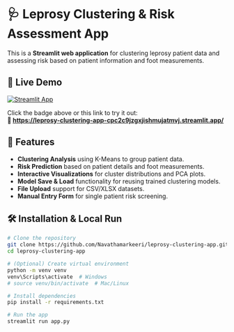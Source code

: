 # 🩺 Leprosy Clustering & Risk Assessment App

This is a **Streamlit web application** for clustering leprosy patient data and assessing risk based on patient information and foot measurements.

## 🚀 Live Demo
[![Streamlit App](https://img.shields.io/badge/Launch-Streamlit%20App-brightgreen?logo=streamlit)](https://leprosy-clustering-app-cpc2c9jzgxjishmujatmvj.streamlit.app/)

Click the badge above or this link to try it out:  
**🔗 https://leprosy-clustering-app-cpc2c9jzgxjishmujatmvj.streamlit.app/**

## 📌 Features
- **Clustering Analysis** using K-Means to group patient data.
- **Risk Prediction** based on patient details and foot measurements.
- **Interactive Visualizations** for cluster distributions and PCA plots.
- **Model Save & Load** functionality for reusing trained clustering models.
- **File Upload** support for CSV/XLSX datasets.
- **Manual Entry Form** for single patient risk screening.

## 🛠 Installation & Local Run
```bash
# Clone the repository
git clone https://github.com/Navathamarkeeri/leprosy-clustering-app.git
cd leprosy-clustering-app

# (Optional) Create virtual environment
python -m venv venv
venv\Scripts\activate  # Windows
# source venv/bin/activate  # Mac/Linux

# Install dependencies
pip install -r requirements.txt

# Run the app
streamlit run app.py

